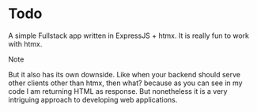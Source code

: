 # Todo

A simple Fullstack app written in ExpressJS + htmx. It is really fun to work with htmx.

> [!NOTE]
>
> But it also has its own downside. Like when your backend should serve other clients other than htmx, then what? because as you can see in my code I am returning HTML as response. But nonetheless it is a very intriguing approach to developing web applications.
